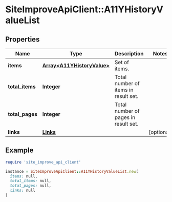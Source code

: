 # SiteImproveApiClient::A11YHistoryValueList

## Properties

| Name | Type | Description | Notes |
| ---- | ---- | ----------- | ----- |
| **items** | [**Array&lt;A11YHistoryValue&gt;**](A11YHistoryValue.md) | Set of items. |  |
| **total_items** | **Integer** | Total number of items in result set. |  |
| **total_pages** | **Integer** | Total number of pages in result set. |  |
| **links** | [**Links**](Links.md) |  | [optional] |

## Example

```ruby
require 'site_improve_api_client'

instance = SiteImproveApiClient::A11YHistoryValueList.new(
  items: null,
  total_items: null,
  total_pages: null,
  links: null
)
```

